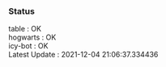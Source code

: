### Status


table : OK  
hogwarts : OK  
icy-bot : OK  
Latest Update : 2021-12-04 21:06:37.334436
